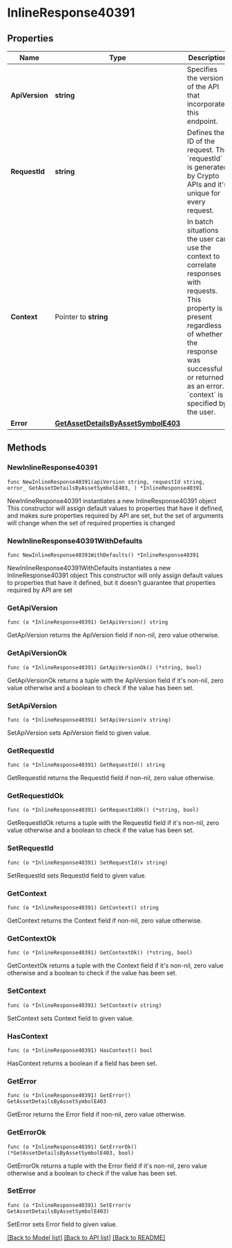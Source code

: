 # InlineResponse40391

## Properties

Name | Type | Description | Notes
------------ | ------------- | ------------- | -------------
**ApiVersion** | **string** | Specifies the version of the API that incorporates this endpoint. | 
**RequestId** | **string** | Defines the ID of the request. The &#x60;requestId&#x60; is generated by Crypto APIs and it&#39;s unique for every request. | 
**Context** | Pointer to **string** | In batch situations the user can use the context to correlate responses with requests. This property is present regardless of whether the response was successful or returned as an error. &#x60;context&#x60; is specified by the user. | [optional] 
**Error** | [**GetAssetDetailsByAssetSymbolE403**](GetAssetDetailsByAssetSymbolE403.md) |  | 

## Methods

### NewInlineResponse40391

`func NewInlineResponse40391(apiVersion string, requestId string, error_ GetAssetDetailsByAssetSymbolE403, ) *InlineResponse40391`

NewInlineResponse40391 instantiates a new InlineResponse40391 object
This constructor will assign default values to properties that have it defined,
and makes sure properties required by API are set, but the set of arguments
will change when the set of required properties is changed

### NewInlineResponse40391WithDefaults

`func NewInlineResponse40391WithDefaults() *InlineResponse40391`

NewInlineResponse40391WithDefaults instantiates a new InlineResponse40391 object
This constructor will only assign default values to properties that have it defined,
but it doesn't guarantee that properties required by API are set

### GetApiVersion

`func (o *InlineResponse40391) GetApiVersion() string`

GetApiVersion returns the ApiVersion field if non-nil, zero value otherwise.

### GetApiVersionOk

`func (o *InlineResponse40391) GetApiVersionOk() (*string, bool)`

GetApiVersionOk returns a tuple with the ApiVersion field if it's non-nil, zero value otherwise
and a boolean to check if the value has been set.

### SetApiVersion

`func (o *InlineResponse40391) SetApiVersion(v string)`

SetApiVersion sets ApiVersion field to given value.


### GetRequestId

`func (o *InlineResponse40391) GetRequestId() string`

GetRequestId returns the RequestId field if non-nil, zero value otherwise.

### GetRequestIdOk

`func (o *InlineResponse40391) GetRequestIdOk() (*string, bool)`

GetRequestIdOk returns a tuple with the RequestId field if it's non-nil, zero value otherwise
and a boolean to check if the value has been set.

### SetRequestId

`func (o *InlineResponse40391) SetRequestId(v string)`

SetRequestId sets RequestId field to given value.


### GetContext

`func (o *InlineResponse40391) GetContext() string`

GetContext returns the Context field if non-nil, zero value otherwise.

### GetContextOk

`func (o *InlineResponse40391) GetContextOk() (*string, bool)`

GetContextOk returns a tuple with the Context field if it's non-nil, zero value otherwise
and a boolean to check if the value has been set.

### SetContext

`func (o *InlineResponse40391) SetContext(v string)`

SetContext sets Context field to given value.

### HasContext

`func (o *InlineResponse40391) HasContext() bool`

HasContext returns a boolean if a field has been set.

### GetError

`func (o *InlineResponse40391) GetError() GetAssetDetailsByAssetSymbolE403`

GetError returns the Error field if non-nil, zero value otherwise.

### GetErrorOk

`func (o *InlineResponse40391) GetErrorOk() (*GetAssetDetailsByAssetSymbolE403, bool)`

GetErrorOk returns a tuple with the Error field if it's non-nil, zero value otherwise
and a boolean to check if the value has been set.

### SetError

`func (o *InlineResponse40391) SetError(v GetAssetDetailsByAssetSymbolE403)`

SetError sets Error field to given value.



[[Back to Model list]](../README.md#documentation-for-models) [[Back to API list]](../README.md#documentation-for-api-endpoints) [[Back to README]](../README.md)


